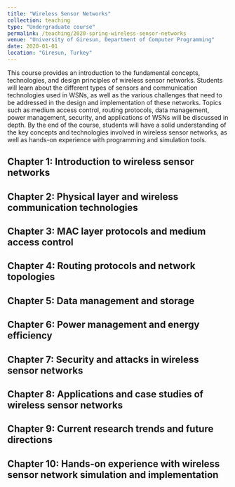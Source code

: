 ```yaml
---
title: "Wireless Sensor Networks"
collection: teaching
type: "Undergraduate course"
permalink: /teaching/2020-spring-wireless-sensor-networks
venue: "University of Giresun, Department of Computer Programming"
date: 2020-01-01
location: "Giresun, Turkey"
---
```


This course provides an introduction to the fundamental concepts, technologies, and design principles of wireless sensor networks. Students will learn about the different types of sensors and communication technologies used in WSNs, as well as the various challenges that need to be addressed in the design and implementation of these networks. Topics such as medium access control, routing protocols, data management, power management, security, and applications of WSNs will be discussed in depth. By the end of the course, students will have a solid understanding of the key concepts and technologies involved in wireless sensor networks, as well as hands-on experience with programming and simulation tools.

Chapter 1: Introduction to wireless sensor networks
-----

Chapter 2: Physical layer and wireless communication technologies
-----

Chapter 3: MAC layer protocols and medium access control
-----

Chapter 4: Routing protocols and network topologies
-----

Chapter 5: Data management and storage
-----

Chapter 6: Power management and energy efficiency
-----

Chapter 7: Security and attacks in wireless sensor networks
-----

Chapter 8: Applications and case studies of wireless sensor networks
-----

Chapter 9: Current research trends and future directions
-----

Chapter 10: Hands-on experience with wireless sensor network simulation and implementation
-----
